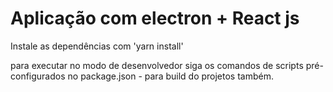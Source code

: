 # Aplicação com electron + React js

Instale as dependências com 'yarn install'

para executar no modo de desenvolvedor siga os comandos de scripts
pré-configurados no package.json - para build do projetos também.